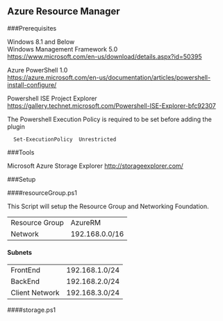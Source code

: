 ## Azure Resource Manager 

###Prerequisites

Windows 8.1 and Below   
Windows Management Framework 5.0   
https://www.microsoft.com/en-us/download/details.aspx?id=50395


Azure PowerShell 1.0   
https://azure.microsoft.com/en-us/documentation/articles/powershell-install-configure/

Powershell ISE Project Explorer    
https://gallery.technet.microsoft.com/Powershell-ISE-Explorer-bfc92307

The Powershell Execution Policy is required to be set before adding the plugin

````
  Set-ExecutionPolicy  Unrestricted
````
###Tools

Microsoft Azure Storage Explorer
http://storageexplorer.com/

###Setup 

####resourceGroup.ps1

This Script will setup the Resource Group and Networking Foundation.   

|   			|   			  |
|---------------|-----------------|
|Resource Group |AzureRM          |
|Network        |192.168.0.0/16   |

#### Subnets
|   			  |   			    |
|-----------------|-----------------|
|FrontEnd         |192.168.1.0/24   |
|BackEnd          |192.168.2.0/24   |
|Client Network   |192.168.3.0/24   |

####storage.ps1
